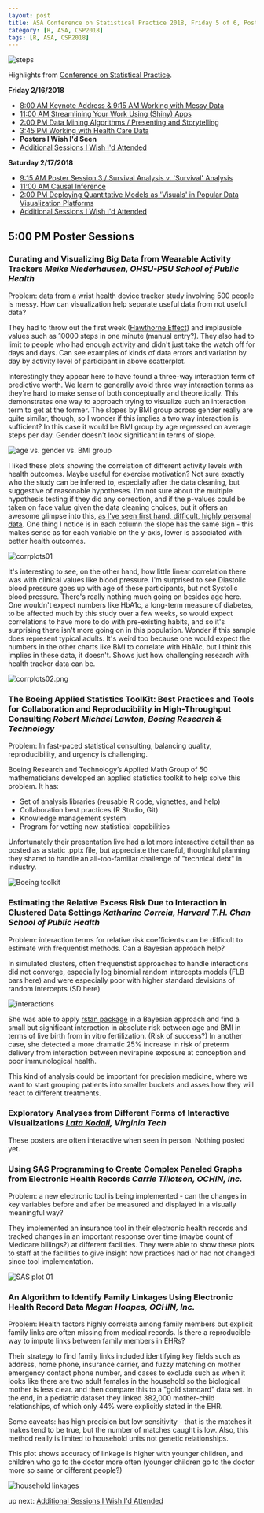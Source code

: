 ```yaml
---
layout: post
title: ASA Conference on Statistical Practice 2018, Friday 5 of 6, Posters I Wish I'd Seen
category: [R, ASA, CSP2018]
tags: [R, ASA, CSP2018]
---
```


![steps](/images/stepcounts01.png "Step Counts in Wearable Activity Tracker Study")

Highlights from [Conference on Statistical Practice](https://ww2.amstat.org/meetings/csp/2018/index.cfm). 

**Friday 2/16/2018**
* [8:00 AM Keynote Address & 9:15 AM Working with Messy Data](https://dgarmat.github.io/CSP2018-Fri-8am/)
* [11:00 AM Streamlining Your Work Using (Shiny) Apps](https://dgarmat.github.io/CSP2018-Fri-11am/)
* [2:00 PM Data Mining Algorithms / Presenting and Storytelling](https://dgarmat.github.io/CSP2018-Fri-2pm/)
* [3:45 PM Working with Health Care Data](https://dgarmat.github.io/CSP2018-Fri-345pm/)
* **Posters I Wish I'd Seen**
* [Additional Sessions I Wish I'd Attended](https://dgarmat.github.io/CSP2018-Fri-Additional/)

**Saturday 2/17/2018**
* [9:15 AM Poster Session 3 / Survival Analysis v. 'Survival' Analysis](https://dgarmat.github.io/CSP2018-Sat-915am/)
* [11:00 AM Causal Inference](https://dgarmat.github.io/CSP2018-Sat-11am/)
* [2:00 PM Deploying Quantitative Models as 'Visuals' in Popular Data Visualization Platforms](https://dgarmat.github.io/CSP2018-Sat-2pm/)
* [Additional Sessions I Wish I'd Attended](https://dgarmat.github.io/CSP2018-Sat-Additional/)


## 5:00 PM Poster Sessions

### 	Curating and Visualizing Big Data from Wearable Activity Trackers *Meike Niederhausen, OHSU-PSU School of Public Health*

Problem: data from a wrist health device tracker study involving 500 people is messy. How can visualization help separate useful data  from not useful data?

They had to throw out the first week ([Hawthorne Effect](https://en.wikipedia.org/wiki/Hawthorne_effect)) and implausible values such as 10000 steps in one minute (manual entry?). They also had to limit to people who had enough activity and didn't just take the watch off for days and days. Can see examples of kinds of data errors and variation by day by activity level of participant in above scatterplot.

Interestingly they appear here to have found a three-way interaction term of predictive worth. We learn to generally avoid three way interaction terms as they're hard to make sense of both conceptually and theoretically. This demonstrates one way to approach trying to visualize such an interaction term to get at the former. The slopes by BMI group across gender really are quite similar, though, so I wonder if this implies a two way interaction is sufficient? In this case it would be BMI group by age regressed on average steps per day. Gender doesn't look significant in terms of slope.

![age vs. gender vs. BMI group](/images/threewayint01.png "Age vs. Gender vs. BMI Group")

I liked these plots showing the correlation of different activity levels with health outcomes. Maybe useful for exercise motivation? Not sure exactly who the study can be inferred to, especially after the data cleaning, but suggestive of reasonable hypotheses. I'm not sure about the multiple hypothesis testing if they did any correction, and if the p-values could be taken on face value given the data cleaning choices, but it offers an awesome glimpse into this, [as I've seen first hand, difficult, highly personal data](https://dgarmat.github.io/Calories-vs-Sleep/). One thing I notice is in each column the slope has the same sign - this makes sense as for each variable on the y-axis, lower is associated with better health outcomes. 

![corrplots01](/images/corrplots01.png "can see the red low p-value ones")

It's interesting to see, on the other hand, how little linear correlation there was with clinical values like blood pressure. I'm surprised to see Diastolic blood pressure goes up with age of these participants, but not Systolic blood pressure. There's really nothing much going on besides age here. One wouldn't expect numbers like HbA1c, a long-term measure of diabetes, to be affected much by this study over a few weeks, so would expect correlations to have more to do with pre-existing habits, and so it's surprising there isn't more going on in this population. Wonder if this sample does represent typical adults. It's weird too because one would expect the numbers in the other charts like BMI to correlate with HbA1c, but I think this implies in these data, it doesn't. Shows just how challenging research with health tracker data can be.

![corrplots02.png](/images/corrplots02.png "again, fewer low p-value ones")

### 	The Boeing Applied Statistics ToolKit: Best Practices and Tools for Collaboration and Reproducibility in High-Throughput Consulting *Robert Michael Lawton, Boeing Research & Technology*

Problem: In fast-paced statistical consulting, balancing quality, reproducibility, and urgency is challenging.

Boeing Research and Technology’s Applied Math Group of 50 mathematicians developed an applied statistics toolkit to help solve this problem. It has: 
* Set of analysis libraries (reusable R code, vignettes, and help)
* Collaboration best practices (R Studio, Git)
* Knowledge management system 
* Program for vetting new statistical capabilities

Unfortunately their presentation live had a lot more interactive detail than as posted as a static .pptx file, but appreciate the careful, thoughtful planning they shared to handle an all-too-familiar challenge of "technical debt" in industry. 

![Boeing toolkit](/images/boeingtoolkit.png "Boeing In-House Statistical Consulting Toolkit")


### 	Estimating the Relative Excess Risk Due to Interaction in Clustered Data Settings *Katharine Correia, Harvard T.H. Chan School of Public Health*

Problem: interaction terms for relative risk coefficients can be difficult to estimate with frequentist methods. Can a Bayesian approach help?

In simulated clusters, often frequenstist approaches to handle interactions did not converge, especially log binomial random intercepts models (FLB bars here) and were especially poor with higher standard devisions of random intercepts (SD here)

![interactions](/images/simcluster01.png "Interaction Terms")

She was able to apply [rstan package](https://cran.r-project.org/web/packages/rstan/index.html) in a Bayesian approach and find a small but significant interaction in absolute risk between age and BMI in terms of live birth from in vitro fertilization. (Risk of success?) In another case, she detected a more dramatic 25% increase in risk of preterm delivery from interaction between nevirapine exposure at conception and poor immunological health. 

This kind of analysis could be important for precision medicine, where we want to start grouping patients into smaller buckets and asses how they will react to different treatments.

### Exploratory Analyses from Different Forms of Interactive Visualizations *[Lata Kodali](http://www.lisa.stat.vt.edu/?q=node/10238), Virginia Tech*

These posters are often interactive when seen in person. Nothing posted yet.

### Using SAS Programming to Create Complex Paneled Graphs from Electronic Health Records *Carrie Tillotson, OCHIN, Inc.*

Problem: a new electronic tool is being implemented - can the changes in key variables before and after be measured and displayed in a visually meaningful way?

They implemented an insurance tool in their electronic health records and tracked changes in an important response over time (maybe count of Medicare billings?) at different facilities. They were able to show these plots to staff at the facilities to give insight how practices had or had not changed since tool implementation.

![SAS plot 01](/images/sas01.png "SAS Plot 01")

###  An Algorithm to Identify Family Linkages Using Electronic Health Record Data *Megan Hoopes, OCHIN, Inc.*

Problem: Health factors highly correlate among family members but explicit family links are often missing from medical records. Is there a reproducible way to impute links between family members in EHRs?

Their strategy to find family links included identifying key fields such as address, home phone, insurance carrier, and fuzzy matching on mother emergency contact phone number, and cases to exclude such as when it looks like there are two adult females in the household so the biological mother is less clear. and then compare this to a "gold standard" data set. In the end, in a pediatric dataset they linked 382,000 mother-child relationships, of which only 44% were explicitly stated in the EHR.

Some caveats: has high precision but low sensitivity - that is the matches it makes tend to be true, but the number of matches caught is low. Also, this method really is limited to household units not genetic relationships.

This plot shows accuracy of linkage is higher with younger children, and children who go to the doctor more often (younger children go to the doctor more so same or different people?)

![household linkages](/images/householdlink01.png "accuracy of linkages")





up next: [Additional Sessions I Wish I'd Attended](https://dgarmat.github.io/CSP2018-Fri-Additional/)

